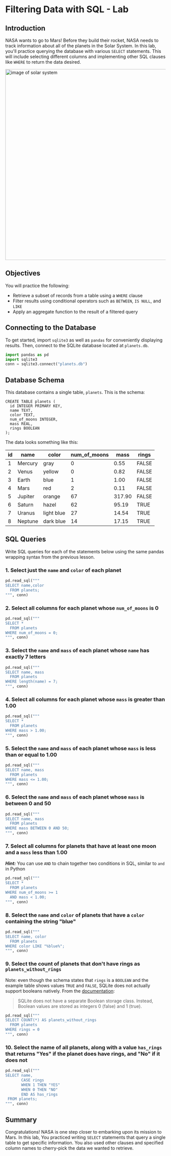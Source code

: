 # Filtering Data with SQL - Lab

## Introduction 

NASA wants to go to Mars! Before they build their rocket, NASA needs to track information about all of the planets in the Solar System. In this lab, you'll practice querying the database with various `SELECT` statements. This will include selecting different columns and implementing other SQL clauses like `WHERE` to return the data desired.

<img src="https://raw.githubusercontent.com/learn-co-curriculum/dsc-filtering-lab-v2-4/master/images/planets.png" alt="image of solar system" width="600">

## Objectives

You will practice the following:

* Retrieve a subset of records from a table using a `WHERE` clause
* Filter results using conditional operators such as `BETWEEN`, `IS NULL`, and `LIKE`
* Apply an aggregate function to the result of a filtered query

## Connecting to the Database

To get started, import `sqlite3` as well as `pandas` for conveniently displaying results. Then, connect to the SQLite database located at `planets.db`. 


```python
import pandas as pd
import sqlite3
conn = sqlite3.connect("planets.db")
```

## Database Schema

This database contains a single table, `planets`. This is the schema:

```
CREATE TABLE planets (
  id INTEGER PRIMARY KEY,
  name TEXT,
  color TEXT,
  num_of_moons INTEGER,
  mass REAL,
  rings BOOLEAN
);
```

The data looks something like this:

| id | name    | color      | num_of_moons | mass   | rings |
| -- | ------- | ---------- | ------------ | ------ | ----- |
| 1  | Mercury | gray       | 0            | 0.55   | FALSE |
| 2  | Venus   | yellow     | 0            | 0.82   | FALSE |
| 3  | Earth   | blue       | 1            | 1.00   | FALSE |
| 4  | Mars    | red        | 2            | 0.11   | FALSE |
| 5  | Jupiter | orange     | 67           | 317.90 | FALSE |
| 6  | Saturn  | hazel      | 62           | 95.19  | TRUE  |
| 7  | Uranus  | light blue | 27           | 14.54  | TRUE  |
| 8  | Neptune | dark blue  | 14           | 17.15  | TRUE  |

## SQL Queries

Write SQL queries for each of the statements below using the same pandas wrapping syntax from the previous lesson.

### 1. Select just the `name` and `color` of each planet


```python
pd.read_sql("""
SELECT name,color
  FROM planets;
""", conn)
```

### 2. Select all columns for each planet whose `num_of_moons` is 0


```python
pd.read_sql("""
SELECT *
  FROM planets
WHERE num_of_moons = 0;
""", conn)
```

### 3. Select the `name` and `mass` of each planet whose `name` has exactly 7 letters


```python
pd.read_sql("""
SELECT name, mass
  FROM planets
WHERE length(name) = 7;
""", conn)
```

### 4. Select all columns for each planet whose `mass` is greater than 1.00


```python
pd.read_sql("""
SELECT *
  FROM planets
WHERE mass > 1.00;
""", conn)
```

### 5. Select the `name` and `mass` of each planet whose `mass` is less than or equal to 1.00


```python
pd.read_sql("""
SELECT name, mass
  FROM planets
WHERE mass <= 1.00;
""", conn)
```

### 6. Select the `name` and `mass` of each planet whose `mass` is between 0 and 50


```python
pd.read_sql("""
SELECT name, mass
  FROM planets
WHERE mass BETWEEN 0 AND 50;
""", conn)
```

### 7. Select all columns for planets that have at least one moon and a `mass` less than 1.00

***Hint:*** You can use `AND` to chain together two conditions in SQL, similar to `and` in Python


```python
pd.read_sql("""
SELECT *
  FROM planets
WHERE num_of_moons >= 1
  AND mass < 1.00; 
""", conn)
```

### 8. Select the `name` and `color` of planets that have a `color` containing the string "blue"


```python
pd.read_sql("""
SELECT name, color 
  FROM planets
WHERE color LIKE "%blue%";
""", conn)
```

### 9. Select the count of planets that don't have rings as `planets_without_rings`

Note: even though the schema states that `rings` is a `BOOLEAN` and the example table shows values `TRUE` and `FALSE`, SQLite does not actually support booleans natively. From the [documentation](https://www.sqlite.org/datatype3.html#boolean_datatype):

> SQLite does not have a separate Boolean storage class. Instead, Boolean values are stored as integers 0 (false) and 1 (true).


```python
pd.read_sql("""
SELECT COUNT(*) AS planets_without_rings
  FROM planets
WHERE rings = 0
""", conn)
```

### 10. Select the name of all planets, along with a value `has_rings` that returns "Yes" if the planet does have rings, and "No" if it does not


```python
pd.read_sql("""
SELECT name,
       CASE rings
       WHEN 1 THEN "YES"
       WHEN 0 THEN "NO"
       END AS has_rings
 FROM planets;
""", conn) 
```

## Summary

Congratulations! NASA is one step closer to embarking upon its mission to Mars. In this lab, You practiced writing `SELECT` statements that query a single table to get specific information. You also used other clauses and specified column names to cherry-pick the data we wanted to retrieve. 
